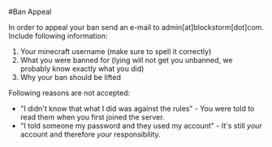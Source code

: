 #Ban Appeal

In order to appeal your ban send an e-mail to admin[at]blockstorm[dot]com.
Include following information:

1. Your minecraft username (make sure to spell it correctly)
2. What you were banned for (lying will not get you unbanned, we probably know exactly what you did)
3. Why your ban should be lifted

Following reasons are not accepted:

- "I didn't know that what I did was against the rules" - You were told to read them when you first joined the server.
- "I told someone my password and they used my account" - It's still *your* account and therefore *your* responsibility.